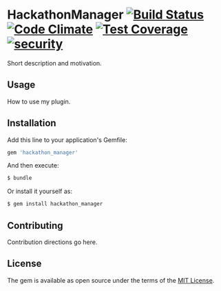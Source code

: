 # HackathonManager [![Build Status](https://travis-ci.org/codeRIT/hackathon_manager.svg?branch=master)](https://travis-ci.org/codeRIT/hackathon_manager) [![Code Climate](https://codeclimate.com/github/codeRIT/hackathon_manager/badges/gpa.svg)](https://codeclimate.com/github/codeRIT/hackathon_manager) [![Test Coverage](https://codeclimate.com/github/codeRIT/hackathon_manager/badges/coverage.svg)](https://codeclimate.com/github/codeRIT/hackathon_manager/coverage) [![security](https://hakiri.io/github/codeRIT/hackathon_manager/master.svg)](https://hakiri.io/github/codeRIT/hackathon_manager/master)

Short description and motivation.

## Usage
How to use my plugin.

## Installation
Add this line to your application's Gemfile:

```ruby
gem 'hackathon_manager'
```

And then execute:
```bash
$ bundle
```

Or install it yourself as:
```bash
$ gem install hackathon_manager
```

## Contributing
Contribution directions go here.

## License
The gem is available as open source under the terms of the [MIT License](http://opensource.org/licenses/MIT).
